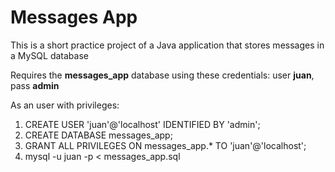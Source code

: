 # Messages App

This is a short practice project of a Java application that stores messages in a MySQL database

Requires the **messages_app** database using these credentials: user **juan**, pass **admin**

As an user with privileges:

1. CREATE USER 'juan'@'localhost' IDENTIFIED BY 'admin';
2. CREATE DATABASE messages_app;
3. GRANT ALL PRIVILEGES ON messages_app.* TO 'juan'@'localhost';
4. mysql -u juan -p < messages_app.sql

